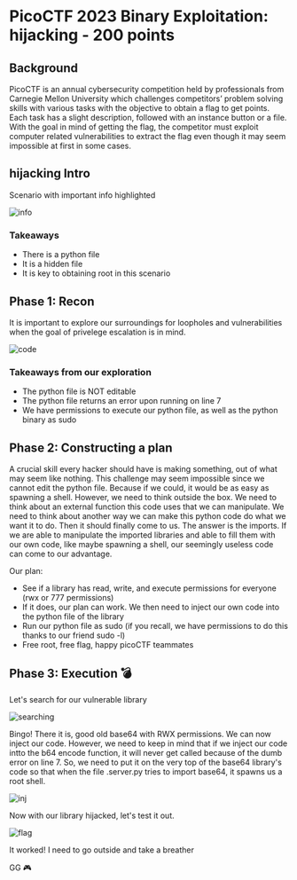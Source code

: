 # PicoCTF 2023 Binary Exploitation: hijacking - 200 points
## Background 
PicoCTF is an annual cybersecurity competition held by professionals from Carnegie Mellon University which challenges competitors’ problem solving skills with various tasks with the objective to obtain a flag to get points. Each task has a slight description, followed with an instance button or a file. With the goal in mind of getting the flag, the competitor must exploit computer related vulnerabilities to extract the flag even though it may seem impossible at first in some cases.

## hijacking Intro
Scenario with important info highlighted

![info](https://cdn.discordapp.com/attachments/803021452797411348/1087241881131429948/image.png)

### Takeaways
* There is a python file
* It is a hidden file
* It is key to obtaining root in this scenario

## Phase 1: Recon
It is important to explore our surroundings for loopholes and vulnerabilities when the goal of privelege escalation is in mind.

![code](https://cdn.discordapp.com/attachments/803021452797411348/1087244613749833758/image.png)

### Takeaways from our exploration
* The python file is NOT editable
* The python file returns an error upon running on line 7
* We have permissions to execute our python file, as well as the python binary as sudo

## Phase 2: Constructing a plan
A crucial skill every hacker should have is making something, out of what may seem like nothing. This challenge may seem impossible since we cannot edit the python file. Because if we could, it would be as easy as spawning a shell. However, we need to think outside the box. We need to think about an external function this code uses that we can manipulate. We need to think about another way we can make this python code do what we want it to do. Then it should finally come to us. The answer is the imports. If we are able to manipulate the imported libraries and able to fill them with our own code, like maybe spawning a shell, our seemingly useless code can come to our advantage.

Our plan:
* See if a library has read, write, and execute permissions for everyone (rwx or 777 permissions)
* If it does, our plan can work. We then need to inject our own code into the python file of the library
* Run our python file as sudo (if you recall, we have permissions to do this thanks to our friend sudo -l)
* Free root, free flag, happy picoCTF teammates

## Phase 3: Execution 💣
Let's search for our vulnerable library

![searching](https://cdn.discordapp.com/attachments/803021452797411348/1087247840864129034/image.png)

Bingo! There it is, good old base64 with RWX permissions. We can now inject our code. However, we need to keep in mind that if we inject our code intto the b64 encode function, it will never get called because of the dumb error on line 7. So, we need to put it on the very top of the base64 library's code so that when the file .server.py tries to import base64, it spawns us a root shell. 

![inj](https://cdn.discordapp.com/attachments/803021452797411348/1087249964951928842/image.png)

Now with our library hijacked, let's test it out.

![flag](https://cdn.discordapp.com/attachments/803021452797411348/1087249586697031680/image.png)

It worked! I need to go outside and take a breather

GG 🎮
